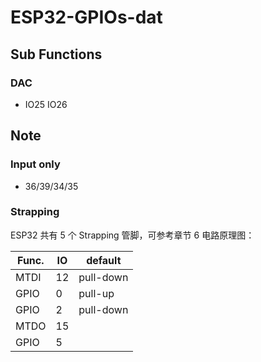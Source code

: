 # ESP32-GPIOs-dat

## Sub Functions

### DAC

- IO25 IO26

## Note

### Input only

- 36/39/34/35

### Strapping

ESP32 共有 5 个 Strapping 管脚，可参考章节 6 电路原理图：

| Func. | IO  | default   |
| ----- | --- | --------- |
| MTDI  | 12  | pull-down |
| GPIO  | 0   | pull-up   |
| GPIO  | 2   | pull-down |
| MTDO  | 15  |           |
| GPIO  | 5   |           |
